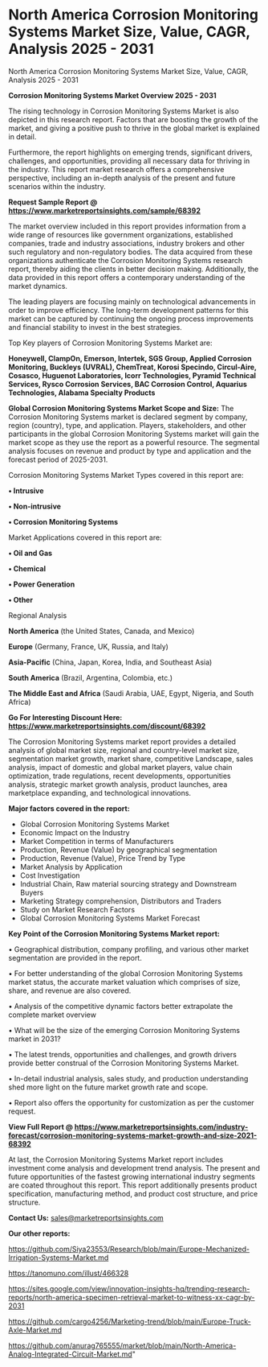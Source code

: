 # North America Corrosion Monitoring Systems Market Size, Value, CAGR, Analysis 2025 - 2031
North America Corrosion Monitoring Systems Market Size, Value, CAGR, Analysis 2025 - 2031

<Strong> Corrosion Monitoring Systems Market Overview 2025 - 2031</strong>

The rising technology in Corrosion Monitoring Systems Market is also depicted in this research report. Factors that are boosting the growth of the market, and giving a positive push to thrive in the global market is explained in detail.

Furthermore, the report highlights on emerging trends, significant drivers, challenges, and opportunities, providing all necessary data for thriving in the industry. This report market research offers a comprehensive perspective, including an in-depth analysis of the present and future scenarios within the industry.

<strong>Request Sample Report @ <a href=https://www.marketreportsinsights.com/sample/68392>https://www.marketreportsinsights.com/sample/68392</a></strong>

The market overview included in this report provides information from a wide range of resources like government organizations, established companies, trade and industry associations, industry brokers and other such regulatory and non-regulatory bodies. The data acquired from these organizations authenticate the Corrosion Monitoring Systems research report, thereby aiding the clients in better decision making. Additionally, the data provided in this report offers a contemporary understanding of the market dynamics.

The leading players are focusing mainly on technological advancements in order to improve efficiency. The long-term development patterns for this market can be captured by continuing the ongoing process improvements and financial stability to invest in the best strategies.

Top Key players of Corrosion Monitoring Systems Market are:

<strong>Honeywell, ClampOn, Emerson, Intertek, SGS Group, Applied Corrosion Monitoring, Buckleys (UVRAL), ChemTreat, Korosi Specindo, Circul-Aire, Cosasco, Huguenot Laboratories, Icorr Technologies, Pyramid Technical Services, Rysco Corrosion Services, BAC Corrosion Control, Aquarius Technologies, Alabama Specialty Products</strong>

<strong><b>Global Corrosion Monitoring Systems Market Scope and Size:</b></strong>
The Corrosion Monitoring Systems market is declared segment by company, region (country), type, and application. Players, stakeholders, and other participants in the global Corrosion Monitoring Systems market will gain the market scope as they use the report as a powerful resource. The segmental analysis focuses on revenue and product by type and application and the forecast period of 2025-2031.

Corrosion Monitoring Systems Market Types covered in this report are:

<strong>• Intrusive

• Non-intrusive

• Corrosion Monitoring Systems</strong>

Market Applications covered in this report are:

<strong>• Oil and Gas

• Chemical

• Power Generation

• Other</strong> 

Regional Analysis

<strong>North America</strong> (the United States, Canada, and Mexico)

<strong>Europe</strong> (Germany, France, UK, Russia, and Italy)

<strong>Asia-Pacific</strong> (China, Japan, Korea, India, and Southeast Asia)

<strong>South America</strong> (Brazil, Argentina, Colombia, etc.)

<strong>The Middle East and Africa</strong> (Saudi Arabia, UAE, Egypt, Nigeria, and South Africa)

<strong>Go For Interesting Discount Here: <a href=https://www.marketreportsinsights.com/discount/68392>https://www.marketreportsinsights.com/discount/68392</a></strong>

The Corrosion Monitoring Systems market report provides a detailed analysis of global market size, regional and country-level market size, segmentation market growth, market share, competitive Landscape, sales analysis, impact of domestic and global market players, value chain optimization, trade regulations, recent developments, opportunities analysis, strategic market growth analysis, product launches, area marketplace expanding, and technological innovations.

<strong><b>Major factors covered in the report:</b></strong>
<ul>
  <li>Global Corrosion Monitoring Systems Market </li>
  <li>Economic Impact on the Industry</li>
  <li>Market Competition in terms of Manufacturers</li>
  <li>Production, Revenue (Value) by geographical segmentation</li>
  <li>Production, Revenue (Value), Price Trend by Type</li>
  <li>Market Analysis by Application</li>
  <li>Cost Investigation</li>
  <li>Industrial Chain, Raw material sourcing strategy and Downstream Buyers</li>
  <li>Marketing Strategy comprehension, Distributors and Traders</li>
  <li>Study on Market Research Factors</li>
  <li>Global Corrosion Monitoring Systems Market Forecast</li>
</ul>

<strong><b>Key Point of the Corrosion Monitoring Systems Market report:</b></strong>

• Geographical distribution, company profiling, and various other market segmentation are provided in the report.

• For better understanding of the global Corrosion Monitoring Systems market status, the accurate market valuation which comprises of size, share, and revenue are also covered.

• Analysis of the competitive dynamic factors better extrapolate the complete market overview

• What will be the size of the emerging Corrosion Monitoring Systems market in 2031?

• The latest trends, opportunities and challenges, and growth drivers provide better construal of the Corrosion Monitoring Systems Market.

• In-detail industrial analysis, sales study, and production understanding shed more light on the future market growth rate and scope.

• Report also offers the opportunity for customization as per the customer request.

<strong><b>View Full Report @ <a href=https://www.marketreportsinsights.com/industry-forecast/corrosion-monitoring-systems-market-growth-and-size-2021-68392>https://www.marketreportsinsights.com/industry-forecast/corrosion-monitoring-systems-market-growth-and-size-2021-68392</a></b></strong>


At last, the Corrosion Monitoring Systems Market report includes investment come analysis and development trend analysis. The present and future opportunities of the fastest growing international industry segments are coated throughout this report. This report additionally presents product specification, manufacturing method, and product cost structure, and price structure.

<strong>Contact Us:</strong>
sales@marketreportsinsights.com

<strong>Our other reports:</strong>

<a href=https://github.com/Siya23553/Research/blob/main/Europe-Mechanized-Irrigation-Systems-Market.md>https://github.com/Siya23553/Research/blob/main/Europe-Mechanized-Irrigation-Systems-Market.md</a>

<a href=https://tanomuno.com/illust/466328>https://tanomuno.com/illust/466328</a>

<a href=https://sites.google.com/view/innovation-insights-hq/trending-research-reports/north-america-specimen-retrieval-market-to-witness-xx-cagr-by-2031>https://sites.google.com/view/innovation-insights-hq/trending-research-reports/north-america-specimen-retrieval-market-to-witness-xx-cagr-by-2031</a>

<a href=https://github.com/cargo4256/Marketing-trend/blob/main/Europe-Truck-Axle-Market.md>https://github.com/cargo4256/Marketing-trend/blob/main/Europe-Truck-Axle-Market.md</a>

<a href=https://github.com/anurag765555/market/blob/main/North-America-Analog-Integrated-Circuit-Market.md>https://github.com/anurag765555/market/blob/main/North-America-Analog-Integrated-Circuit-Market.md</a>"
